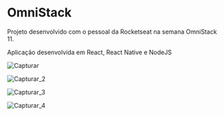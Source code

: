 # OmniStack
Projeto desenvolvido com o pessoal da Rocketseat na semana OmniStack 11. 

Aplicação desenvolvida em React, React Native e NodeJS

![Capturar](https://user-images.githubusercontent.com/62246206/79944432-ddf84f00-8441-11ea-8eb2-f88da14afbc2.PNG)

![Capturar_2](https://user-images.githubusercontent.com/62246206/79944518-1d26a000-8442-11ea-9dd9-f03c90a6b151.PNG)

![Capturar_3](https://user-images.githubusercontent.com/62246206/80241650-56c1fb80-863a-11ea-8fc2-183c280b3d31.PNG)


![Capturar_4](https://user-images.githubusercontent.com/62246206/80241763-8ec93e80-863a-11ea-8936-dee130a590ed.PNG)
